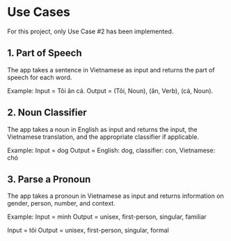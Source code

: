 # Use Cases
For this project, only Use Case #2 has been implemented.

## 1. Part of Speech
The app takes a sentence in Vietnamese as input and returns the part of speech for each word.

Example:
Input = Tôi ăn cá.
Output = (Tôi, Noun), (ăn, Verb), (cá, Noun).

## 2. Noun Classifier
The app takes a noun in English as input and returns the input, the Vietnamese translation, and the appropriate classifier if applicable.

Example:
Input = dog
Output = English: dog, classifier: con, Vietnamese: chó

## 3. Parse a Pronoun
The app takes a pronoun in Vietnamese as input and returns information on gender, person, number, and context.

Example:
Input = minh
Output = unisex, first-person, singular, familiar

Input = tôi
Output = unisex, first-person, singular, formal

